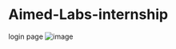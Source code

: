# Aimed-Labs-internship
login page
![image](https://github.com/AbhinavNaman/Aimed-Labs-internship/assets/93396109/4bd461e1-5d43-4cfe-9f50-c0954662a389)

